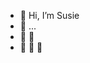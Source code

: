 - 👋 Hi, I’m Susie 
- 👋 ...
- 👋 👋 
- 👋 👋 👋

<!---
susj0/susj0 is a ✨ special ✨ repository because its `README.md` (this file) appears on your GitHub profile.
You can click the Preview link to take a look at your changes.
--->
